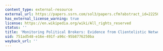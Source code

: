 ```yaml
---
content_type: external-resource
external_url: https://papers.ssrn.com/sol3/papers.cfm?abstract_id=2225027
has_external_license_warning: true
license: https://en.wikipedia.org/wiki/All_rights_reserved
status: ''
title: 'Monitoring Political Brokers: Evidence from Clientelistic Networks in Mexico'
uid: 751ad548-e16e-491f-a96c-95b8776250ba
wayback_url: ''
---
```

